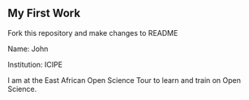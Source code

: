 ## My First Work

Fork this repository and make changes to README

Name: John 

Institution: ICIPE

I am at the East African Open Science Tour to learn and train on Open Science.
